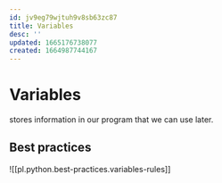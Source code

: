 ```yaml
---
id: jv9eg79wjtuh9v8sb63zc87
title: Variables
desc: ''
updated: 1665176738077
created: 1664987744167
---
```

# Variables
stores information in our program that we can use later.
## Best practices
![[pl.python.best-practices.variables-rules]]